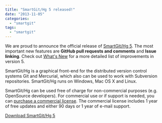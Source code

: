 ```yaml
---
title: "SmartGit/Hg 5 released!"
date: "2013-11-05"
categories: 
  - "smartgit"
tags: 
  - "smartgit"
---
```


We are proud to announce the official release of [SmartGit/Hg 5](http://www.syntevo.com/smartgithg/). The most important new features are **GitHub pull requests and comments** and **Issue linking**. Check out [What's New](http://www.syntevo.com/smartgithg/whatsnew.html) for a more detailed list of improvements in version 5.

SmartGit/Hg is a graphical front-end for the distributed version control systems Git and Mercurial, which also can be used to work with Subversion repositories. SmartGit/Hg runs on Windows, Mac OS X and Linux.

SmartGit/Hg can be used free of charge for non-commercial purposes (e.g. OpenSource developers). For commercial use or if support is needed, you can [purchase a commercial license](http://www.syntevo.com/smartgithg/purchase.html). The commercial license includes 1 year of free updates and either 90 days or 1 year of e-mail support.

[Download SmartGit/Hg 5](http://www.syntevo.com/smartgithg/download.html)
